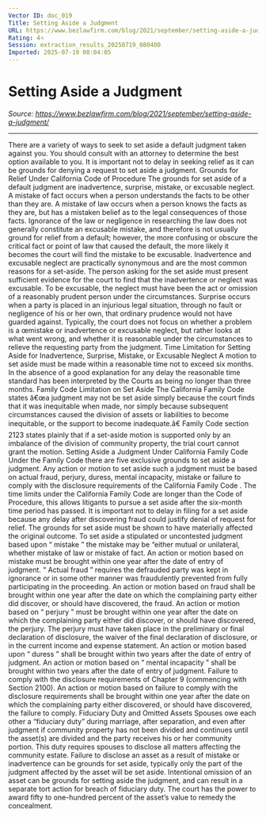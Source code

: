```yaml
---
Vector ID: doc_019
Title: Setting Aside a Judgment
URL: https://www.bezlawfirm.com/blog/2021/september/setting-aside-a-judgment/
Rating: 4⭐
Session: extraction_results_20250719_080400
Imported: 2025-07-19 08:04:05
---
```


# Setting Aside a Judgment

_Source: https://www.bezlawfirm.com/blog/2021/september/setting-aside-a-judgment/_

---

There are a variety of ways to seek to set aside a default judgment taken against you. You should consult with an attorney to determine the best option available to you. It is important not to delay in seeking relief as it can be grounds for denying a request to set aside a judgment.
Grounds for Relief Under California Code of Procedure
The grounds for set aside of a default judgment are inadvertence, surprise, mistake, or excusable neglect.
A
mistake of fact
occurs when a person understands the facts to be other than they are. A
mistake of law
occurs when a person knows the facts as they are, but has a mistaken belief as to the legal consequences of those facts. Ignorance of the law or negligence in researching the law does not generally constitute an excusable mistake, and therefore is not usually ground for relief from a default; however, the more confusing or obscure the critical fact or point of law that caused the default, the more likely it becomes the court will find the mistake to be excusable.
Inadvertence
and
excusable neglect
are practically synonymous and are the most common reasons for a set-aside. The person asking for the set aside must present sufficient evidence for the court to find that the inadvertence or neglect was excusable. To be excusable, the neglect must have been the act or omission of a reasonably prudent person under the circumstances.
Surprise
occurs when a party is placed in an injurious legal situation, through no fault or negligence of his or her own, that ordinary prudence would not have guarded against.
Typically, the court does not focus on whether a problem is a œmistake or inadvertence or excusable neglect, but rather looks at what went wrong, and whether it is reasonable under the circumstances to relieve the requesting party from the judgment.
Time Limitation for Setting Aside for Inadvertence, Surprise, Mistake, or Excusable Neglect
A motion to set aside must be made within a reasonable time not to exceed six months. In the absence of a good explanation for any delay the reasonable time standard has been interpreted by the Courts as being no longer than three months.
Family Code Limitation on Set Aside
The California Family Code states â€œa judgment may not be set aside simply because the court finds that it was inequitable when made, nor simply because subsequent circumstances caused the division of assets or liabilities to become inequitable, or the support to become inadequate.â€
Family Code section 2123 states plainly that if a set-aside motion is supported only by an imbalance of the division of community property, the trial court
cannot
grant the motion.
Setting Aside a Judgment Under California Family Code
Under the Family Code there are five exclusive grounds to set aside a judgment. Any action or motion to set aside such a judgment must be based on
actual fraud, perjury, duress, mental incapacity, mistake
or
failure to comply with the disclosure requirements of the California Family Code
. The time limits under the California Family Code are longer than the Code of Procedure, this allows litigants to pursue a set aside after the six-month time period has passed.
It is important not to delay in filing for a set aside because any delay after discovering fraud could justify denial of request for relief. The grounds for set aside must be shown to have materially affected the original outcome.
To set aside a stipulated or uncontested judgment based upon “
mistake
” the mistake may be “either mutual or unilateral, whether mistake of law or mistake of fact. An action or motion based on mistake must be brought within one year after the date of entry of judgment.
“
Actual fraud
” requires the defrauded party was kept in ignorance or in some other manner was fraudulently prevented from fully participating in the proceeding. An action or motion based on fraud shall be brought within one year after the date on which the complaining party either did discover, or should have discovered, the fraud.
An action or motion based on “
perjury
” must be brought within one year after the date on which the complaining party either did discover, or should have discovered, the perjury. The perjury must have taken place in the preliminary or final declaration of disclosure, the waiver of the final declaration of disclosure, or in the current income and expense statement.
An action or motion based upon “
duress
” shall be brought within two years after the date of entry of judgment.
An action or motion based on “
mental incapacity
” shall be brought within two years after the date of entry of judgment.
Failure to comply with the
disclosure requirements
of Chapter 9 (commencing with Section 2100). An action or motion based on failure to comply with the disclosure requirements shall be brought within one year after the date on which the complaining party either discovered, or should have discovered, the failure to comply.
Fiduciary Duty and Omitted Assets
Spouses owe each other a “fiduciary duty” during marriage, after separation, and even after judgment if community property has not been divided and continues until the asset(s) are divided and the party receives his or her community portion. This duty requires spouses to disclose all matters affecting the community estate. Failure to disclose an asset as a result of mistake or inadvertence can be grounds for set aside, typically only the part of the judgment affected by the asset will be set aside.
Intentional omission of an asset can be grounds for setting aside the judgment, and can result in a separate tort action for breach of fiduciary duty. The court has the power to award fifty to one-hundred percent of the asset’s value to remedy the concealment.